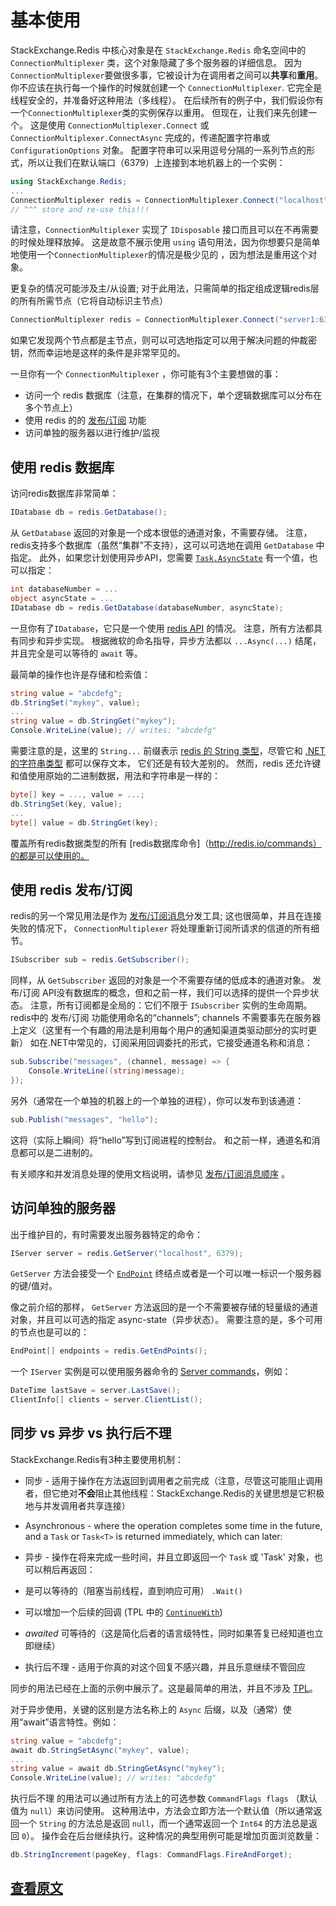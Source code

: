 ﻿基本使用
===

StackExchange.Redis 中核心对象是在 `StackExchange.Redis` 命名空间中的 `ConnectionMultiplexer`  类，这个对象隐藏了多个服务器的详细信息。
因为`ConnectionMultiplexer`要做很多事，它被设计为在调用者之间可以**共享**和**重用**。
你不应该在执行每一个操作的时候就创建一个 `ConnectionMultiplexer`. 它完全是线程安全的，并准备好这种用法（多线程）。
在后续所有的例子中，我们假设你有一个`ConnectionMultiplexer`类的实例保存以重用。 
但现在，让我们来先创建一个。 这是使用 `ConnectionMultiplexer.Connect` 或 `ConnectionMultiplexer.ConnectAsync` 完成的，传递配置字符串或`ConfigurationOptions` 对象。
配置字符串可以采用逗号分隔的一系列节点的形式，所以让我们在默认端口（6379）上连接到本地机器上的一个实例：

``` C#
using StackExchange.Redis;
...
ConnectionMultiplexer redis = ConnectionMultiplexer.Connect("localhost");
// ^^^ store and re-use this!!!
```

请注意，`ConnectionMultiplexer` 实现了 `IDisposable` 接口而且可以在不再需要的时候处理释放掉。
这是故意不展示使用 `using` 语句用法，因为你想要只是简单地使用一个`ConnectionMultiplexer`的情况是极少见的 ，因为想法是重用这个对象。

更复杂的情况可能涉及主/从设置; 对于此用法，只需简单的指定组成逻辑redis层的所有所需节点（它将自动标识主节点）

``` C#
ConnectionMultiplexer redis = ConnectionMultiplexer.Connect("server1:6379,server2:6379");
```

如果它发现两个节点都是主节点，则可以可选地指定可以用于解决问题的仲裁密钥，然而幸运地是这样的条件是非常罕见的。

一旦你有一个  `ConnectionMultiplexer` ，你可能有3个主要想做的事：

- 访问一个 redis 数据库（注意，在集群的情况下，单个逻辑数据库可以分布在多个节点上）
- 使用 redis 的的 [发布/订阅](http://redis.io/topics/pubsub) 功能
- 访问单独的服务器以进行维护/监视

使用 redis 数据库
---

访问redis数据库非常简单：

```C#
IDatabase db = redis.GetDatabase();
```
从 `GetDatabase` 返回的对象是一个成本很低的通道对象，不需要存储。
注意，redis支持多个数据库（虽然“集群”不支持），这可以可选地在调用 `GetDatabase` 中指定。
此外，如果您计划使用异步API，您需要 [`Task.AsyncState`][2] 有一个值，也可以指定：

```C#
int databaseNumber = ...
object asyncState = ...
IDatabase db = redis.GetDatabase(databaseNumber, asyncState);
```

一旦你有了`IDatabase`，它只是一个使用 [redis API](http://redis.io/commands) 的情况。 
注意，所有方法都具有同步和异步实现。 
根据微软的命名指导，异步方法都以 `...Async(...)` 结尾，并且完全是可以等待的 `await` 等。

最简单的操作也许是存储和检索值：

```C#
string value = "abcdefg";
db.StringSet("mykey", value);
...
string value = db.StringGet("mykey");
Console.WriteLine(value); // writes: "abcdefg"
```

需要注意的是，这里的 `String...` 前缀表示 [redis 的 String 类型](http://redis.io/topics/data-types)，尽管它和 [.NET 的字符串类型][3] 都可以保存文本， 它们还是有较大差别的。
然而，redis 还允许键和值使用原始的二进制数据，用法和字符串是一样的：

```C#
byte[] key = ..., value = ...;
db.StringSet(key, value);
...
byte[] value = db.StringGet(key);
```

覆盖所有redis数据类型的所有 [redis数据库命令]（http://redis.io/commands）的都是可以使用的。

使用 redis 发布/订阅
----

redis的另一个常见用法是作为 [发布/订阅消息](http://redis.io/topics/pubsub)分发工具;
这也很简单，并且在连接失败的情况下， `ConnectionMultiplexer` 将处理重新订阅所请求的信道的所有细节。

```C#
ISubscriber sub = redis.GetSubscriber();
```

同样，从 `GetSubscriber` 返回的对象是一个不需要存储的低成本的通道对象。
发布/订阅 API没有数据库的概念，但和之前一样，我们可以选择的提供一个异步状态。
注意，所有订阅都是全局的：它们不限于 `ISubscriber` 实例的生命周期。
redis中的 发布/订阅 功能使用命名的“channels”; channels 不需要事先在服务器上定义（这里有一个有趣的用法是利用每个用户的通知渠道类驱动部分的实时更新）
如在.NET中常见的，订阅采用回调委托的形式，它接受通道名称和消息：

```C#
sub.Subscribe("messages", (channel, message) => {
    Console.WriteLine((string)message);
});
```

另外（通常在一个单独的机器上的一个单独的进程），你可以发布到该通道：

```C#
sub.Publish("messages", "hello");
```

这将（实际上瞬间）将“hello”写到订阅进程的控制台。 和之前一样，通道名和消息都可以是二进制的。

有关顺序和并发消息处理的使用文档说明，请参见 [发布/订阅消息顺序](PubSubOrder.md) 。

访问单独的服务器
---

出于维护目的，有时需要发出服务器特定的命令：

```C#
IServer server = redis.GetServer("localhost", 6379);
```

`GetServer` 方法会接受一个 [`EndPoint`](http://msdn.microsoft.com/en-us/library/system.net.endpoint(v=vs.110).aspx) 终结点或者是一个可以唯一标识一个服务器的键/值对。

像之前介绍的那样， `GetServer` 方法返回的是一个不需要被存储的轻量级的通道对象，并且可以可选的指定 async-state（异步状态）。
需要注意的是，多个可用的节点也是可以的：

```C#
EndPoint[] endpoints = redis.GetEndPoints();
```

一个 `IServer` 实例是可以使用服务器命令的 [Server commands](http://redis.io/commands#server)，例如：

```C#
DateTime lastSave = server.LastSave();
ClientInfo[] clients = server.ClientList();
```

同步 vs 异步 vs 执行后不理
---

StackExchange.Redis有3种主要使用机制：

- 同步 - 适用于操作在方法返回到调用者之前完成（注意，尽管这可能阻止调用者，但它绝对**不会**阻止其他线程：StackExchange.Redis的关键思想是它积极地与并发调用者共享连接）

- Asynchronous - where the operation completes some time in the future, and a `Task` or `Task<T>` is returned immediately, which can later:

- 异步 - 操作在将来完成一些时间，并且立即返回一个 `Task` 或 'Task<T>' 对象，也可以稍后再返回：

 - 是可以等待的（阻塞当前线程，直到响应可用） `.Wait()`
 - 可以增加一个后续的回调 (TPL 中的 [`ContinueWith`](http://msdn.microsoft.com/en-us/library/system.threading.tasks.task.continuewith(v=vs.110).aspx))
 - *awaited* 可等待的（这是简化后者的语言级特性，同时如果答复已经知道也立即继续） 

- 执行后不理 - 适用于你真的对这个回复不感兴趣，并且乐意继续不管回应

同步的用法已经在上面的示例中展示了。这是最简单的用法，并且不涉及 [TPL][1]。

对于异步使用，关键的区别是方法名称上的 `Async` 后缀，以及（通常）使用“await”语言特性。例如：

```C#
string value = "abcdefg";
await db.StringSetAsync("mykey", value);
...
string value = await db.StringGetAsync("mykey");
Console.WriteLine(value); // writes: "abcdefg"
```

执行后不理 的用法可以通过所有方法上的可选参数 `CommandFlags flags` （默认值为 `null`）来访问使用。
这种用法中，方法会立即方法一个默认值（所以通常返回一个 `String` 的方法总是返回 `null`，而一个通常返回一个 `Int64` 的方法总是返回 `0`）。
操作会在后台继续执行。这种情况的典型用例可能是增加页面浏览数量：

```C#
db.StringIncrement(pageKey, flags: CommandFlags.FireAndForget);
```

[查看原文](https://github.com/StackExchange/StackExchange.Redis/blob/master/docs/Basics.md)
---

  [1]: http://msdn.microsoft.com/en-us/library/dd460717%28v=vs.110%29.aspx
  [2]: http://msdn.microsoft.com/en-us/library/system.threading.tasks.task.asyncstate(v=vs.110).aspx
  [3]: http://msdn.microsoft.com/en-us/library/system.string(v=vs.110).aspx
